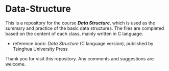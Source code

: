 # Data-Structure
This is a repository for the course ***Data Structure***, which is used as the summary and practice of the basic data structures. The files are completed based on the content of each class, mainly written in C language. 

- reference book: *Data Structure* (C language version), published by Tsinghua University Press 

Thank you for visit this repository. Any comments and suggestions are welcome.
